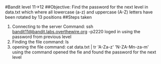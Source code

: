 #Bandit level 11->12
##Objective: Find the password for the next level in data.txt which where all lowercase (a-z) and uppercase (A-Z) letters have been rotated by 13 positions
##Steps taken
1. Connecting to the server
   Command: ssh bandit11@bandit.labs.overthewire.org -p2220
   loged in using the password from previous level
2. Finding the file 
   command: ls
3. opening the file
   command: cat data.txt | tr 'A-Za-z' 'N-ZA-Mn-za-m'
   using the command opened the fie and found the password for the next level

